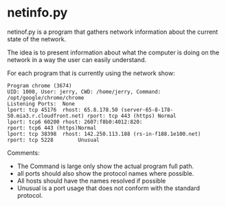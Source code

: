 # netinfo.py 
netinof.py is a program that gathers network information about the current state of the network.

The idea is to present information about what the computer is doing on the network in a way the user can easily understand.

For each program that is currently using the network show:
```
Program chrome (3674)  
UID: 1000, User: jerry, CWD: /home/jerry, Command: /opt/google/chrome/chrome 
Listening Ports:  None 
lport: tcp 45176  rhost: 65.8.178.50 (server-65-8-178-50.mia3.r.cloudfront.net) rport: tcp 443 (https) Normal
lport: tcp6 60200 rhost: 2607:f8b0:4012:820:                                    rport: tcp6 443 (https)Normal
lport: tcp 38398  rhost: 142.250.113.188 (rs-in-f188.1e100.net)                 rport: tcp 5228        Unusual
```

Comments: 
- The Command is large only show the actual program full path.
- all ports should also show the protocol names where possible.
- All hosts should have the names resolved if possible
- Unusual is a port usage that does not conform with the standard protocol.

